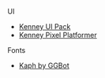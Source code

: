 UI
- [Kenney UI Pack](https://kenney.nl/assets/ui-pack)
- [Kenney Pixel Platformer](https://kenney.nl/assets/pixel-platformer)

Fonts
- [Kaph by GGBot](https://ggbot.itch.io/kaph-font)